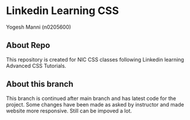 # Linkedin Learning CSS

Yogesh Manni (n0205600)

## About Repo

This repository is created for NIC CSS classes following Linkedin learning Advanced CSS Tutorials.

## About this branch

This branch is continued after main branch and has latest code for the project. Some changes have been made as asked by instructor and made website more responsive. Still can be impoved a lot.
